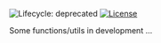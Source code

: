 <!-- badges: start -->
![Lifecycle: deprecated](https://img.shields.io/badge/lifecycle-deprecated-orange.svg)
[![License](https://img.shields.io/github/license/mcanouil/DEV)](LICENSE)
<!-- badges: end -->

Some functions/utils in development ...
